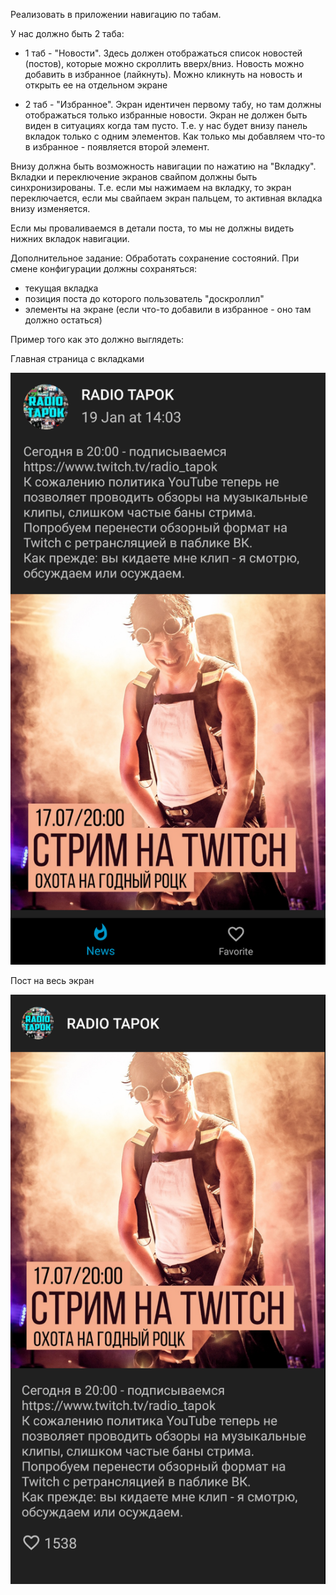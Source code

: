 Реализовать в приложении навигацию по табам.

У нас должно быть 2 таба:

- 1 таб - "Новости".
  Здесь должен отображаться список новостей (постов), которые можно скроллить вверх/вниз.
Новость можно добавить в избранное (лайкнуть).
Можно кликнуть на новость и открыть ее на отдельном экране

- 2 таб - "Избранное".
  Экран идентичен первому табу, но там должны отображаться только избранные новости. Экран не должен быть виден в ситуациях когда там пусто. Т.е. у нас будет внизу панель вкладок только с одним элементов. Как только мы добавляем что-то в избранное - появляется второй элемент.


Внизу должна быть возможность навигации по нажатию на "Вкладку". Вкладки и переключение экранов свайпом должны быть синхронизированы. Т.е. если мы нажимаем на вкладку, то экран переключается, если мы свайпаем экран пальцем, то активная вкладка внизу изменяется.


Если мы проваливаемся в детали поста, то мы не должны видеть нижних вкладок навигации.


Дополнительное задание: Обработать сохранение состояний. При смене конфигурации должны сохраняться:

- текущая вкладка
- позиция поста до которого пользователь "доскроллил"
- элементы на экране (если что-то добавили в избранное - оно там должно остаться)

Пример того как это должно выглядеть:

Главная страница с вкладками

![alt text](Screenshot_2020-09-11_at_09.22.20.png "Title Text")

Пост на весь экран

![alt text](Screenshot_2020-09-11_at_09.22.30.png "Title Text")

